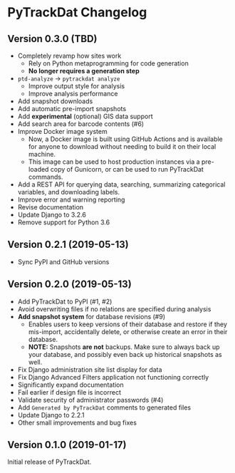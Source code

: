 # PyTrackDat Changelog

## Version 0.3.0 (TBD)

 * Completely revamp how sites work
    * Rely on Python metaprogramming for code generation
    * **No longer requires a generation step**
 * `ptd-analyze` -> `pytrackdat analyze`
    * Improve output style for analysis
    * Improve analysis performance
 * Add snapshot downloads
 * Add automatic pre-import snapshots
 * Add **experimental** (optional) GIS data support
 * Add search area for barcode contents (#6)
 * Improve Docker image system 
    * Now, a Docker image is built using GitHub Actions and is available for 
      anyone to download without needing to build it on their local machine.
    * This image can be used to host production instances via a pre-loaded copy
      of Gunicorn, or can be used to run PyTrackDat commands.
 * Add a REST API for querying data, searching, summarizing categorical 
   variables, and downloading labels.
 * Improve error and warning reporting
 * Revise documentation
 * Update Django to 3.2.6
 * Remove support for Python 3.6

## Version 0.2.1 (2019-05-13)

 * Sync PyPI and GitHub versions

## Version 0.2.0 (2019-05-13)

 * Add PyTrackDat to PyPI (#1, #2)
 * Avoid overwriting files if no relations are specified during analysis
 * **Add snapshot system** for database revisions (#9)
   * Enables users to keep versions of their database and restore if they
     mis-import, accidentally delete, or otherwise create an error in their
     database.
   * **NOTE:** Snapshots **are not** backups. Make sure to always back up your
     database, and possibly even back up historical snapshots as well.
 * Fix Django administration site list display for data
 * Fix Django Advanced Filters application not functioning correctly
 * Significantly expand documentation
 * Fail earlier if design file is incorrect
 * Validate security of administrator passwords (#4)
 * Add `Generated by PyTrackDat` comments to generated files
 * Update Django to 2.2.1
 * Other small improvements and bug fixes

## Version 0.1.0 (2019-01-17)

Initial release of PyTrackDat.
